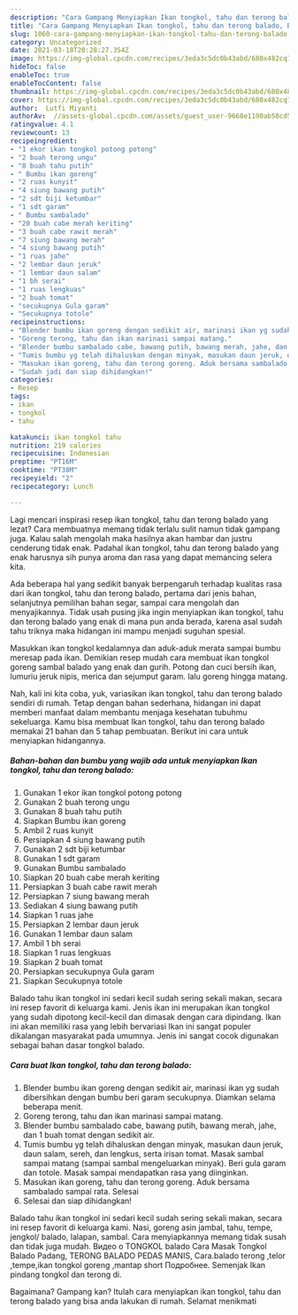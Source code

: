 ```yaml
---
description: "Cara Gampang Menyiapkan Ikan tongkol, tahu dan terong balado, Bikin Ngiler"
title: "Cara Gampang Menyiapkan Ikan tongkol, tahu dan terong balado, Bikin Ngiler"
slug: 1060-cara-gampang-menyiapkan-ikan-tongkol-tahu-dan-terong-balado-bikin-ngiler
category: Uncategorized
date: 2021-03-18T20:28:27.354Z
image: https://img-global.cpcdn.com/recipes/3eda3c5dc0b43abd/680x482cq70/ikan-tongkol-tahu-dan-terong-balado-foto-resep-utama.jpg
hideToc: false
enableToc: true
enableTocContent: false
thumbnail: https://img-global.cpcdn.com/recipes/3eda3c5dc0b43abd/680x482cq70/ikan-tongkol-tahu-dan-terong-balado-foto-resep-utama.jpg
cover: https://img-global.cpcdn.com/recipes/3eda3c5dc0b43abd/680x482cq70/ikan-tongkol-tahu-dan-terong-balado-foto-resep-utama.jpg
author:  Lutfi Miyanti
authorAv:  //assets-global.cpcdn.com/assets/guest_user-9668e1190ab58cd58d666d5934e79c79da2e02f4421a6ed9abc4b163da97d6e7.png
ratingvalue: 4.1
reviewcount: 13
recipeingredient:
- "1 ekor ikan tongkol potong potong"
- "2 buah terong ungu"
- "8 buah tahu putih"
- " Bumbu ikan goreng"
- "2 ruas kunyit"
- "4 siung bawang putih"
- "2 sdt biji ketumbar"
- "1 sdt garam"
- " Bumbu sambalado"
- "20 buah cabe merah keriting"
- "3 buah cabe rawit merah"
- "7 siung bawang merah"
- "4 siung bawang putih"
- "1 ruas jahe"
- "2 lembar daun jeruk"
- "1 lembar daun salam"
- "1 bh serai"
- "1 ruas lengkuas"
- "2 buah tomat"
- "secukupnya Gula garam"
- "Secukupnya totole"
recipeinstructions:
- "Blender bumbu ikan goreng dengan sedikit air, marinasi ikan yg sudah dibersihkan dengan bumbu beri garam secukupnya. Diamkan selama beberapa menit."
- "Goreng terong, tahu dan ikan marinasi sampai matang."
- "Blender bumbu sambalado cabe, bawang putih, bawang merah, jahe, dan 1 buah tomat dengan sedikit air."
- "Tumis bumbu yg telah dihaluskan dengan minyak, masukan daun jeruk, daun salam, sereh, dan lengkus, serta irisan tomat. Masak sambal sampai matang (sampai sambal mengeluarkan minyak). Beri gula garam dan totole. Masak sampai mendapatkan rasa yang diinginkan."
- "Masukan ikan goreng, tahu dan terong goreng. Aduk bersama sambalado sampai rata. Selesai"
- "Sudah jadi dan siap dihidangkan!"
categories:
- Resep
tags:
- ikan
- tongkol
- tahu

katakunci: ikan tongkol tahu 
nutrition: 219 calories
recipecuisine: Indonesian
preptime: "PT16M"
cooktime: "PT38M"
recipeyield: "2"
recipecategory: Lunch

---
```



Lagi mencari inspirasi resep ikan tongkol, tahu dan terong balado yang lezat? Cara membuatnya memang tidak terlalu sulit namun tidak gampang juga. Kalau salah mengolah maka hasilnya akan hambar dan justru cenderung tidak enak. Padahal ikan tongkol, tahu dan terong balado yang enak harusnya sih punya aroma dan rasa yang dapat memancing selera kita.


Ada beberapa hal yang sedikit banyak berpengaruh terhadap kualitas rasa dari ikan tongkol, tahu dan terong balado, pertama dari jenis bahan, selanjutnya pemilihan bahan segar, sampai cara mengolah dan menyajikannya. Tidak usah pusing jika ingin menyiapkan ikan tongkol, tahu dan terong balado yang enak di mana pun anda berada, karena asal sudah tahu triknya maka hidangan ini mampu menjadi suguhan spesial.

Masukkan ikan tongkol kedalamnya dan aduk-aduk merata sampai bumbu meresap pada ikan. Demikian resep mudah cara membuat ikan tongkol goreng sambal balado yang enak dan gurih. Potong dan cuci bersih ikan, lumuriu jeruk nipis, merica dan sejumput garam. lalu goreng hingga matang.


Nah, kali ini kita coba, yuk, variasikan ikan tongkol, tahu dan terong balado sendiri di rumah. Tetap dengan bahan sederhana, hidangan ini dapat memberi manfaat dalam membantu menjaga kesehatan tubuhmu sekeluarga. Kamu bisa membuat Ikan tongkol, tahu dan terong balado memakai 21 bahan dan 5 tahap pembuatan. Berikut ini cara untuk menyiapkan hidangannya.

<!--inarticleads1-->

##### Bahan-bahan dan bumbu yang wajib ada untuk menyiapkan Ikan tongkol, tahu dan terong balado:

1. Gunakan 1 ekor ikan tongkol potong potong
1. Gunakan 2 buah terong ungu
1. Gunakan 8 buah tahu putih
1. Siapkan  Bumbu ikan goreng
1. Ambil 2 ruas kunyit
1. Persiapkan 4 siung bawang putih
1. Gunakan 2 sdt biji ketumbar
1. Gunakan 1 sdt garam
1. Gunakan  Bumbu sambalado
1. Siapkan 20 buah cabe merah keriting
1. Persiapkan 3 buah cabe rawit merah
1. Persiapkan 7 siung bawang merah
1. Sediakan 4 siung bawang putih
1. Siapkan 1 ruas jahe
1. Persiapkan 2 lembar daun jeruk
1. Gunakan 1 lembar daun salam
1. Ambil 1 bh serai
1. Siapkan 1 ruas lengkuas
1. Siapkan 2 buah tomat
1. Persiapkan secukupnya Gula garam
1. Siapkan Secukupnya totole


Balado tahu ikan tongkol ini sedari kecil sudah sering sekali makan, secara ini resep favorit di keluarga kami. Jenis ikan ini merupakan ikan tongkol yang sudah dipotong kecil-kecil dan dimasak dengan cara dipindang. Ikan ini akan memiliki rasa yang lebih bervariasi Ikan ini sangat populer dikalangan masyarakat pada umumnya. Jenis ini sangat cocok digunakan sebagai bahan dasar tongkol balado. 

<!--inarticleads2-->

##### Cara buat Ikan tongkol, tahu dan terong balado:

1. Blender bumbu ikan goreng dengan sedikit air, marinasi ikan yg sudah dibersihkan dengan bumbu beri garam secukupnya. Diamkan selama beberapa menit.
1. Goreng terong, tahu dan ikan marinasi sampai matang.
1. Blender bumbu sambalado cabe, bawang putih, bawang merah, jahe, dan 1 buah tomat dengan sedikit air.
1. Tumis bumbu yg telah dihaluskan dengan minyak, masukan daun jeruk, daun salam, sereh, dan lengkus, serta irisan tomat. Masak sambal sampai matang (sampai sambal mengeluarkan minyak). Beri gula garam dan totole. Masak sampai mendapatkan rasa yang diinginkan.
1. Masukan ikan goreng, tahu dan terong goreng. Aduk bersama sambalado sampai rata. Selesai
1. Selesai dan siap dihidangkan!

Balado tahu ikan tongkol ini sedari kecil sudah sering sekali makan, secara ini resep favorit di keluarga kami. Nasi, goreng asin jambal, tahu, tempe, jengkol/ balado, lalapan, sambal. Cara menyiapkannya memang tidak susah dan tidak juga mudah. Видео о TONGKOL balado Cara Masak Tongkol Balado Padang, TERONG BALADO PEDAS MANIS, Cara.balado terong ,telor ,tempe,ikan tongkol goreng ,mantap short Подробнее. Semenjak Ikan pindang tongkol dan terong di. 

Bagaimana? Gampang kan? Itulah cara menyiapkan ikan tongkol, tahu dan terong balado yang bisa anda lakukan di rumah. Selamat menikmati
